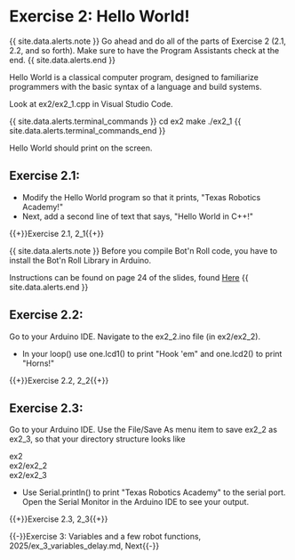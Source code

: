 # Exercise 2: Hello World!

{{ site.data.alerts.note }}
Go ahead and do all of the parts of Exercise 2 (2.1, 2.2, and so forth). Make sure to have the Program Assistants check at the end.
{{ site.data.alerts.end }}

Hello World is a classical computer program, designed to familiarize programmers with the basic syntax of a language and build systems.

Look at ex2/ex2_1.cpp in Visual Studio Code.


{{ site.data.alerts.terminal_commands }}
cd ex2
make
./ex2_1
{{ site.data.alerts.terminal_commands_end }}

Hello World should print on the screen.


## Exercise 2.1:

- Modify the Hello World program so that it prints, "Texas Robotics Academy!"
- Next, add a second line of text that says, "Hello World in C++!"

{{+}}Exercise 2.1, 2_1{{+}}


{{ site.data.alerts.note }}
Before you compile Bot'n Roll code, you have to install the Bot'n Roll Library in Arduino.

Instructions can be found on page 24 of the slides, found [Here](https://drive.google.com/file/d/1xN-hKcO_3fxsRq1eVrVbWX-4r4rsxufk/view?usp=drive_link)
{{ site.data.alerts.end }}

## Exercise 2.2:

Go to your Arduino IDE. Navigate to the ex2_2.ino file (in ex2/ex2_2).

- In your loop() use one.lcd1() to print "Hook 'em" and one.lcd2() to print "Horns!"

{{+}}Exercise 2.2, 2_2{{+}}


## Exercise 2.3:

Go to your Arduino IDE. Use the File/Save As menu item to save ex2_2 as ex2_3, so that your directory structure looks like

ex2  
ex2/ex2_2  
ex2/ex2_3

- Use Serial.println() to print "Texas Robotics Academy" to the serial port. Open the Serial Monitor in the Arduino IDE to see your output.

{{+}}Exercise 2.3, 2_3{{+}}

{{-}}Exercise 3: Variables and a few robot functions, 2025/ex_3_variables_delay.md, Next{{-}}